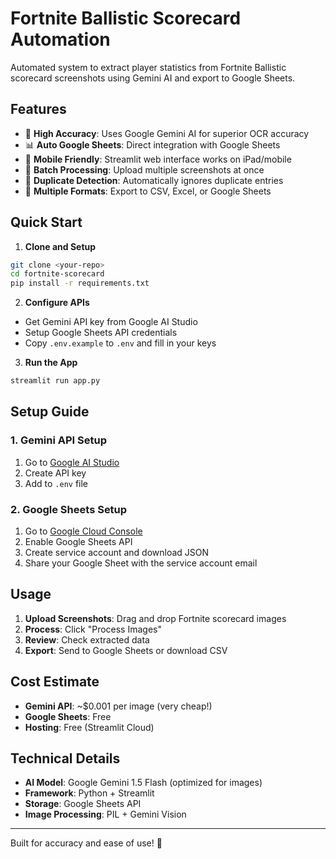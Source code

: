 # Fortnite Ballistic Scorecard Automation

Automated system to extract player statistics from Fortnite Ballistic scorecard screenshots using Gemini AI and export to Google Sheets.

## Features

- 🎯 **High Accuracy**: Uses Google Gemini AI for superior OCR accuracy
- 📊 **Auto Google Sheets**: Direct integration with Google Sheets
- 📱 **Mobile Friendly**: Streamlit web interface works on iPad/mobile
- 🔄 **Batch Processing**: Upload multiple screenshots at once
- 🚫 **Duplicate Detection**: Automatically ignores duplicate entries
- 📁 **Multiple Formats**: Export to CSV, Excel, or Google Sheets

## Quick Start

1. **Clone and Setup**
```bash
git clone <your-repo>
cd fortnite-scorecard
pip install -r requirements.txt
```

2. **Configure APIs**
- Get Gemini API key from Google AI Studio
- Setup Google Sheets API credentials
- Copy `.env.example` to `.env` and fill in your keys

3. **Run the App**
```bash
streamlit run app.py
```

## Setup Guide

### 1. Gemini API Setup
1. Go to [Google AI Studio](https://aistudio.google.com/)
2. Create API key
3. Add to `.env` file

### 2. Google Sheets Setup
1. Go to [Google Cloud Console](https://console.cloud.google.com/)
2. Enable Google Sheets API
3. Create service account and download JSON
4. Share your Google Sheet with the service account email

## Usage

1. **Upload Screenshots**: Drag and drop Fortnite scorecard images
2. **Process**: Click "Process Images" 
3. **Review**: Check extracted data
4. **Export**: Send to Google Sheets or download CSV

## Cost Estimate

- **Gemini API**: ~$0.001 per image (very cheap!)
- **Google Sheets**: Free
- **Hosting**: Free (Streamlit Cloud)

## Technical Details

- **AI Model**: Google Gemini 1.5 Flash (optimized for images)
- **Framework**: Python + Streamlit
- **Storage**: Google Sheets API
- **Image Processing**: PIL + Gemini Vision

---

Built for accuracy and ease of use! 🚀

